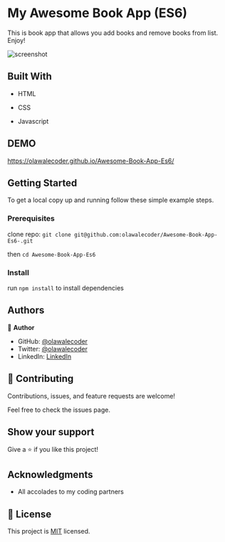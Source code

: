 # My Awesome Book App (ES6)
This is book app that allows you add books and remove books from list. Enjoy!

![screenshot](./AwesomeBookAppwithES6.png)
## Built With

- HTML 

- CSS

- Javascript

## DEMO

https://olawalecoder.github.io/Awesome-Book-App-Es6/

## Getting Started

To get a local copy up and running follow these simple example steps.

### Prerequisites

clone repo: `git clone git@github.com:olawalecoder/Awesome-Book-App-Es6-.git`

then
`cd Awesome-Book-App-Es6`

### Install

run `npm install` to install dependencies

## Authors

👤 **Author**

- GitHub: [@olawalecoder](https://github.com/olawalecoder)
- Twitter: [@olawalecoder](https://twitter.com/olawalecoder)
- LinkedIn: [LinkedIn](https://linkedin.com/in/bamidele-olawale-072975142)

## 🤝 Contributing
Contributions, issues, and feature requests are welcome!

Feel free to check the issues page.

## Show your support
Give a ⭐️ if you like this project!

## Acknowledgments

- All accolades to my coding partners

## 📝 License

This project is [MIT](./MIT.md) licensed.
